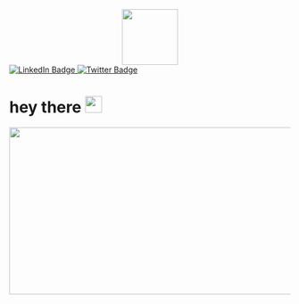 <div id="header" align="center">
  <img src="https://media4.giphy.com/media/v1.Y2lkPTc5MGI3NjExbGJmN3NnbzJlN2VsbGwwY2d5Zmpibm9hMWsyYWI2cTFqMnZnNnNtayZlcD12MV9pbnRlcm5hbF9naWZfYnlfaWQmY3Q9Zw/RbDKaczqWovIugyJmW/giphy.gif" width="100"/>
</div>

<div id="badges">
  <a href="https://www.linkedin.com/in/amos-maganyane/">
    <img src="https://img.shields.io/badge/LinkedIn-blue?style=for-the-badge&logo=linkedin&logoColor=white" alt="LinkedIn Badge"/>
  <a href="your-twitter-URL">
    <img src="https://img.shields.io/badge/Twitter-blue?style=for-the-badge&logo=twitter&logoColor=white" alt="Twitter Badge"/>
  </a>
</div
<img src="https://komarev.com/ghpvc/?username=NitionVR&style=flat-square&color=blue" alt=""/>
<h1>
  hey there
  <img src="https://media.giphy.com/media/hvRJCLFzcasrR4ia7z/giphy.gif" width="30px"/>
</h1>
<div align="center">
  <img src="https://media.giphy.com/media/dWesBcTLavkZuG35MI/giphy.gif" width="600" height="300"/>
</div>
